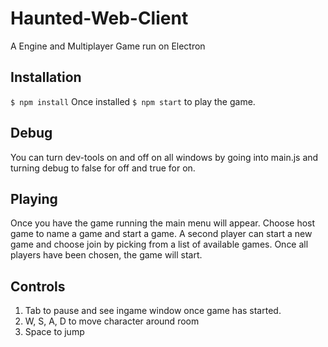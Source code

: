 # Haunted-Web-Client
A Engine and Multiplayer Game run on Electron

## Installation
```$ npm install```
Once installed
```$ npm start``` to play the game.

## Debug
You can turn dev-tools on and off on all windows by going into main.js and turning debug to false for off and true for on.

## Playing
Once you have the game running the main menu will appear. Choose host game to name a game and start a game.
A second player can start a new game and choose join by picking from a list of available games. Once all players
have been chosen, the game will start.

## Controls
1. Tab to pause and see ingame window once game has started.
2. W, S, A, D to move character around room
3. Space to jump
